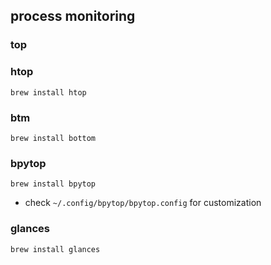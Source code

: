 ## process monitoring

### top

### htop
```
brew install htop
```


### btm
```
brew install bottom
```


### bpytop
```
brew install bpytop
```
- check `~/.config/bpytop/bpytop.config` for customization

### glances
```
brew install glances
```


